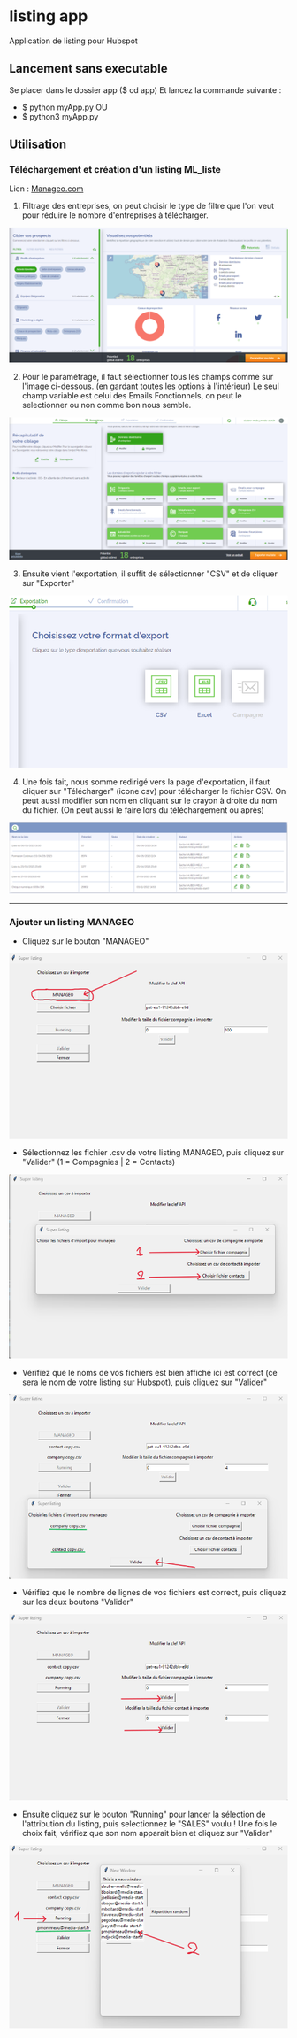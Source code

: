 # listing app

Application de listing pour Hubspot

## Lancement sans executable

Se placer dans le dossier app   ($ cd app)
Et lancez la commande suivante :

- $ python myApp.py
OU
- $ python3 myApp.py

## Utilisation

### Téléchargement et création d'un listing ML_liste

Lien : [Manageo.com](mlist.manageo.com/ "lien manageo")

1. Filtrage des entreprises, on peut choisir le type de filtre que l'on veut pour réduire le nombre d'entreprises à télécharger.

![ ML_home](/docListing/ML_home.png "Manageo")

2. Pour le paramétrage, il faut sélectionner tous les champs comme sur l'image ci-dessous. (en gardant toutes les options à l'intérieur)
Le seul champ variable est celui des Emails Fonctionnels, on peut le selectionner ou non comme bon nous semble.

![ ML_parametrage](/docListing/ML_parametrage.png "Manageo")

3. Ensuite vient l'exportation, il suffit de sélectionner "CSV" et de cliquer sur "Exporter"

![ ML_exportation](/docListing/ML_exportation.png "Manageo")

4. Une fois fait, nous somme redirigé vers la page d'exportation, il faut cliquer sur "Télécharger" (icone csv) pour télécharger le fichier CSV.
On peut aussi modifier son nom en cliquant sur le crayon à droite du nom du fichier. (On peut aussi le faire lors du téléchargement ou après)

![ Ml_listes](/docListing/Ml_listes.png "Manageo")

---


### Ajouter un listing MANAGEO

- Cliquez sur le bouton "MANAGEO"

![ Texte alternatif](/docListing/home_modif.png "Manageo")

- Sélectionnez les fichier .csv de votre listing MANAGEO, puis cliquez sur "Valider"
    (1 = Compagnies  | 2 = Contacts)

![ Texte alternatif](/docListing/SelectFIchiers_modif.png "SelectFichiers")

- Vérifiez que le noms de vos fichiers est bien affiché ici est correct (ce sera le nom de votre listing sur Hubspot), puis cliquez sur "Valider"

![ Texte alternatif](/docListing/validerFichiers_modif.png "ValiderFichiers")

- Vérifiez que le nombre de lignes de vos fichiers est correct, puis cliquez sur les deux boutons "Valider"

![ Texte alternatif](/docListing/validerTaille_modif.png "ValiderTaille")

- Ensuite cliquez sur le bouton "Running" pour lancer la sélection de l'attribution du listing, puis selectionnez le "SALES" voulu !
Une fois le choix fait, vérifiez que son nom apparait bien et cliquez sur "Valider"

![ Texte alternatif](/docListing/choixSale_modif.png "ChoixSale")
